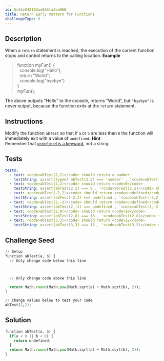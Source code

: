 ```yaml
---
id: 5c55e842103ae886fa3ba960
title: Return Early Pattern for Functions
challengeType: 9
---
```


## Description
<section id='description'>
When a <code>return</code> statement is reached, the execution of the current function stops and control returns to the calling location.
<strong>Example</strong>
<blockquote>function myFun() {<br>&nbsp;&nbsp;console.log("Hello");<br>&nbsp;&nbsp;return "World";<br>&nbsp;&nbsp;console.log("byebye")<br>}<br>myFun();</blockquote>
The above outputs "Hello" to the console, returns "World", but <code>"byebye"</code> is never output, because the function exits at the <code>return</code> statement.
</section>

## Instructions
<section id='instructions'>
Modify the function <code>abTest</code> so that if <code>a</code> or <code>b</code> are less than <code>0</code> the function will immediately exit with a value of <code>undefined</code>.
<strong>Hint</strong><br>Remember that <a href='http://www.freecodecamp.org/challenges/understanding-uninitialized-variables' target='_blank'><code>undefined</code> is a keyword</a>, not a string.
</section>

## Tests
<section id='tests'>

```yml
tests:
  - text: <code>abTest(2,2)</code> should return a number
    testString: assert(typeof abTest(2,2) === 'number' , '<code>abTest(2,2)</code> should return a number');
  - text: <code>abTest(2,2)</code> should return <code>8</code>
    testString: assert(abTest(2,2) === 8 , '<code>abTest(2,2)</code> should return <code>8</code>');
  - text: <code>abTest(-2,2)</code> should return <code>undefined</code>
    testString: assert(abTest(-2,2) === undefined , '<code>abTest(-2,2)</code> should return <code>undefined</code>');
  - text: <code>abTest(2,-2)</code> should return <code>undefined</code>
    testString: assert(abTest(2,-2) === undefined , '<code>abTest(2,-2)</code> should return <code>undefined</code>');
  - text: <code>abTest(2,8)</code> should return <code>18</code>
    testString: assert(abTest(2,8) === 18 , '<code>abTest(2,8)</code> should return <code>18</code>');
  - text: <code>abTest(3,3)</code> should return <code>12</code>
    testString: assert(abTest(3,3) === 12 , '<code>abTest(3,3)</code> should return <code>12</code>');

```

</section>

## Challenge Seed
<section id='challengeSeed'>

<div id='py-seed'>

```python
// Setup
function abTest(a, b) {
  // Only change code below this line



  // Only change code above this line

  return Math.round(Math.pow(Math.sqrt(a) + Math.sqrt(b), 2));
}

// Change values below to test your code
abTest(2,2);
```

</div>



</section>

## Solution
<section id='solution'>


```python
function abTest(a, b) {
  if(a < 0 || b < 0) {
    return undefined;
  }
  return Math.round(Math.pow(Math.sqrt(a) + Math.sqrt(b), 2));
}
```

</section>
